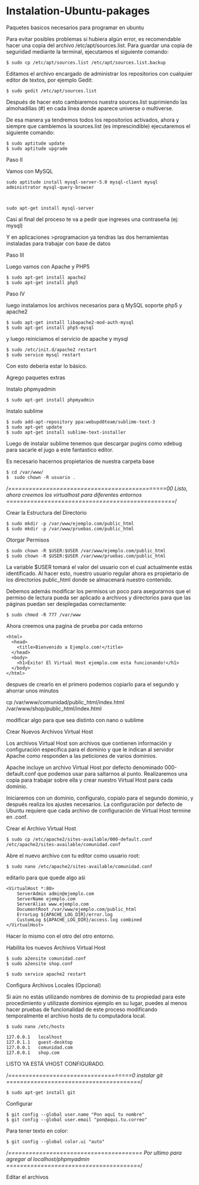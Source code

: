# Instalation-Ubuntu-pakages
Paquetes basicos necesarios para programar en ubuntu


Para evitar posibles problemas si hubiera algún error, es recomendable hacer una copia del archivo /etc/apt/sources.list. Para guardar una copia de seguridad mediante la terminal, ejecutamos el siguiente comando:

    $ sudo cp /etc/apt/sources.list /etc/apt/sources.list.backup



Editamos el archivo encargado de administrar los repositorios con cualquier editor de textos, por ejemplo Gedit:

    $ sudo gedit /etc/apt/sources.list



Después de hacer esto cambiaremos nuestra sources.list suprimiendo las almohadillas (#) en cada línea donde aparece universe o multiverse.

De esa manera ya tendremos todos los repositorios activados, ahora y siempre que cambiemos la sources.list (es imprescindible) ejecutaremos el siguiente comando:

    $ sudo aptitude update
    $ sudo aptitude upgrade



Paso II


Vamos con MySQL

    sudo aptitude install mysql-server-5.0 mysql-client mysql administrator mysql-query-browser 



    sudo apt-get install mysql-server



Casi al final del proceso te va a pedir que ingreses una contraseña (ej: mysql)

Y en aplicaciones >programacion ya tendras las dos herramientas instaladas para trabajar con base de datos 


Paso III


Luego vamos con Apache y PHP5

    $ sudo apt-get install apache2
    $ sudo apt-get install php5



Paso IV


luego instalamos los archivos necesarios para q MySQL soporte php5 y apache2

    $ sudo apt-get install libapache2-mod-auth-mysql
    $ sudo apt-get install php5-mysql



y luego reiniciamos el servicio de apache y mysql

    $ sudo /etc/init.d/apache2 restart
    $ sudo service mysql restart
    
    
    
Con esto debería estar lo básico.


Agrego paquetes extras

Instalo phpmyadmin

    $ sudo apt-get install phpmyadmin

Instalo sublime

    $ sudo add-apt-repository ppa:webupd8team/sublime-text-3
    $ sudo apt-get update
    $ sudo apt-get install sublime-text-installer

Luego de instalar sublime tenemos que descargar pugins como xdebug para sacarle el jugo a este fantastico editor.





Es necesario hacernos propietarios de nuestra carpeta base
    
    $ cd /var/www/
    $  sudo chown -R usuario .



/*==============================================00
Listo, ahora creemos los virtualhost para diferentes entornos
=================================================*/


Crear la Estructura del Directorio
    
    $ sudo mkdir -p /var/www/ejemplo.com/public_html
    $ sudo mkdir -p /var/www/pruebas.com/public_html

Otorgar Permisos
  
    $ sudo chown -R $USER:$USER /var/www/ejemplo.com/public_html
    $ sudo chown -R $USER:$USER /var/www/pruebas.com/public_html

La variable $USER tomará el valor del usuario con el cual actualmente estás identificado. Al hacer esto, nuestro usuario regular ahora es propietario de los directorios public_html donde se almacenará nuestro contenido.

Debemos además modificar los permisos un poco para asegurarnos que el permiso de lectura pueda ser aplicado a archivos y directorios para que las páginas puedan ser desplegadas correctamente:

    $ sudo chmod -R 777 /var/www
    
Ahora creemos una pagina de prueba por cada entorno
    
    <html>
      <head>
        <title>Bienvenido a Ejemplo.com!</title>
      </head>
      <body>
        <h1>Éxito! El Virtual Host ejemplo.com esta funcionando!</h1>
      </body>
    </html>
    
despues de crearlo en el primero podemos copiarlo para el segundo y ahorrar unos minutos

cp /var/www/comunidad/public_html/index.html /var/www/shop/public_html/index.html

modificar algo para que sea distinto con nano o sublime





Crear Nuevos Archivos Virtual Host


Los archivos Virtual Host son archivos que contienen información y configuración específica para el dominio y que le indican al servidor Apache como responden a las peticiones de varios dominios.

Apache incluye un archivo Virtual Host por defecto denominado 000-default.conf que podemos usar para saltarnos al punto. Realizaremos una copia para trabajar sobre ella y crear nuestro Virtual Host para cada dominio.

Iniciaremos con un dominio, configuralo, copialo para el segundo dominio, y después realiza los ajustes necesarios. La configuración por defecto de Ubuntu requiere que cada archivo de configuración de Virtual Host termine en .conf.


Crear el Archivo Virtual Host

    $ sudo cp /etc/apache2/sites-available/000-default.conf /etc/apache2/sites-available/comunidad.conf

Abre el nuevo archivo con tu editor como usuario root:

    $ sudo nano /etc/apache2/sites-available/comunidad.conf
                
editarlo para que quede algo aśi

    <VirtualHost *:80>
        ServerAdmin admin@ejemplo.com
        ServerName ejemplo.com
        ServerAlias www.ejemplo.com
        DocumentRoot /var/www/ejemplo.com/public_html
        ErrorLog ${APACHE_LOG_DIR}/error.log
        CustomLog ${APACHE_LOG_DIR}/access.log combined
    </VirtualHost>
                
Hacer lo mismo con el otro del otro entorno.






Habilita los nuevos Archivos Virtual Host
    
    $ sudo a2ensite comunidad.conf
    $ sudo a2ensite shop.conf
    
    $ sudo service apache2 restart




Configura Archivos Locales (Opcional)

Si aún no estás utilizando nombres de dominio de tu propiedad para este procedimiento y utilizaste dominios ejemplo en su lugar, puedes al menos hacer pruebas de funcionalidad de este proceso modificando temporalmente el archivo hosts de tu computadora local.



    $ sudo nano /etc/hosts
        
    127.0.0.1   localhost
    127.0.1.1   guest-desktop
    127.0.0.1   comunidad.com
    127.0.0.1   shop.com    
                
     
     
LISTO YA ESTÁ VHOST CONFIGURADO.



/*====================================0
instalar git
=======================================*/
    
    $ sudo apt-get install git
           
  Configurar    
           
    $ git config --global user.name "Pon aquí tu nombre"
    $ git config --global user.email "pon@aqui.tu.correo"            
  
  Para tener texto en color:

    $ git config --global color.ui "auto"              
    
    
    
    
/*=======================================
Por ultimo para agregar al localhost/phpmyadmin
=======================================*/  

Editar el archivos



